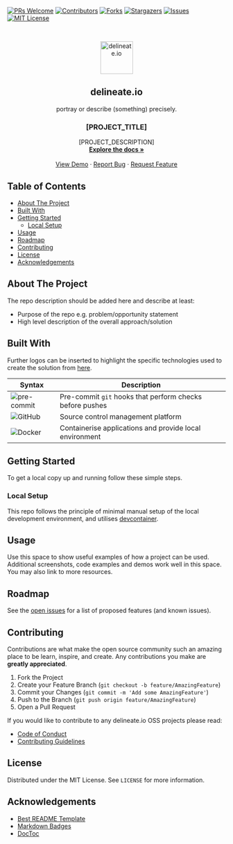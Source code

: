 [![PRs Welcome][pr-welcome-shield]][pr-welcome-url]
[![Contributors][contributors-shield]][contributors-url]
[![Forks][forks-shield]][forks-url]
[![Stargazers][stars-shield]][stars-url]
[![Issues][issues-shield]][issues-url]
[![MIT License][license-shield]][license-url]

<!-- PROJECT LOGO -->
<br />
<p align="center">
  <img alt="delineate.io" src="https://github.com/delineateio/.github/blob/master/assets/logo.png?raw=true" height="75" />
  <h2 align="center">delineate.io</h2>
  <p align="center">portray or describe (something) precisely.</p>

  <h3 align="center">[PROJECT_TITLE]</h3>

  <p align="center">
    [PROJECT_DESCRIPTION]
    <br />
    <a href="https://github.com/delineateio/oss-template"><strong>Explore the docs »</strong></a>
    <br />
    <br />
    <a href="https://github.com/delineateio/oss-template">View Demo</a>
    ·
    <a href="https://github.com/delineateio/oss-template/issues">Report Bug</a>
    ·
    <a href="https://github.com/delineateio/oss-template/issues">Request Feature</a>
  </p>
</p>

## Table of Contents

<!-- START doctoc generated TOC please keep comment here to allow auto update -->
<!-- DON'T EDIT THIS SECTION, INSTEAD RE-RUN doctoc TO UPDATE -->

- [About The Project](#about-the-project)
- [Built With](#built-with)
- [Getting Started](#getting-started)
  - [Local Setup](#local-setup)
- [Usage](#usage)
- [Roadmap](#roadmap)
- [Contributing](#contributing)
- [License](#license)
- [Acknowledgements](#acknowledgements)

<!-- END doctoc generated TOC please keep comment here to allow auto update -->

<!-- ABOUT THE PROJECT -->
## About The Project

The repo description should be added here and describe at least:

* Purpose of the repo e.g. problem/opportunity statement
* High level description of the overall approach/solution

## Built With

Further logos can be inserted to highlight the specific technologies used to create the solution from [here](https://github.com/Ileriayo/markdown-badges).

| Syntax | Description |
| --- | ----------- |
| ![pre-commit](https://img.shields.io/badge/precommit-%235835CC.svg?style=for-the-badge&logo=precommit&logoColor=white) | Pre-commit `git` hooks that perform checks before pushes|
| ![GitHub](https://img.shields.io/badge/github-%23121011.svg?style=for-the-badge&logo=github&logoColor=white) | Source control management platform  |
| ![Docker](https://img.shields.io/badge/docker-%230db7ed.svg?style=for-the-badge&logo=docker&logoColor=white) | Containerise applications and provide local environment |

<!-- GETTING STARTED -->
## Getting Started

To get a local copy up and running follow these simple steps.

### Local Setup

This repo follows the principle of minimal manual setup of the local development environment, and utilises [devcontainer](https://containers.dev/).

<!-- USAGE EXAMPLES -->
## Usage

Use this space to show useful examples of how a project can be used. Additional screenshots, code examples and demos work well in this space. You may also link to more resources.

<!-- ROADMAP -->
## Roadmap

See the [open issues](https://github.com/delineateio/oss-template/issues) for a list of proposed features (and known issues).

<!-- CONTRIBUTING -->
## Contributing

Contributions are what make the open source community such an amazing place to be learn, inspire, and create. Any contributions you make are **greatly appreciated**.

1. Fork the Project
2. Create your Feature Branch (`git checkout -b feature/AmazingFeature`)
3. Commit your Changes (`git commit -m 'Add some AmazingFeature'`)
4. Push to the Branch (`git push origin feature/AmazingFeature`)
5. Open a Pull Request

If you would like to contribute to any delineate.io OSS projects please read:

* [Code of Conduct](https://github.com/delineateio/.github/blob/master/CODE_OF_CONDUCT.md)
* [Contributing Guidelines](https://github.com/delineateio/.github/blob/master/CONTRIBUTING.md)

<!-- LICENSE -->
## License

Distributed under the MIT License. See `LICENSE` for more information.

<!-- ACKNOWLEDGEMENTS -->
## Acknowledgements

* [Best README Template](https://github.com/othneildrew/Best-README-Template)
* [Markdown Badges](https://github.com/Ileriayo/markdown-badges)
* [DocToc](https://github.com/thlorenz/doctoc)

<!-- MARKDOWN LINKS & IMAGES -->
<!-- https://www.markdownguide.org/basic-syntax/#reference-style-links -->

[pr-welcome-shield]: https://img.shields.io/badge/PRs-welcome-ff69b4.svg?style=for-the-badge&logo=github
[pr-welcome-url]: https://github.com/delineateio/oss-template/issues?q=is%3Aissue+is%3Aopen+label%3A%22good+first+issue
[contributors-shield]: https://img.shields.io/github/contributors/delineateio/oss-template.svg?style=for-the-badge&logo=github
[contributors-url]: https://github.com/delineateio/oss-template/graphs/contributors
[forks-shield]: https://img.shields.io/github/forks/delineateio/oss-template.svg?style=for-the-badge&logo=github
[forks-url]: https://github.com/delineateio/oss-template/network/members
[stars-shield]: https://img.shields.io/github/stars/delineateio/oss-template.svg?style=for-the-badge&logo=github
[stars-url]: https://github.com/delineateio/oss-template/stargazers
[issues-shield]: https://img.shields.io/github/issues/delineateio/oss-template.svg?style=for-the-badge&logo=github
[issues-url]: https://github.com/delineateio/oss-template/issues
[license-shield]: https://img.shields.io/github/license/delineateio/oss-template.svg?style=for-the-badge&logo=github
[license-url]: https://github.com/delineateio/oss-template/blob/master/LICENSE
